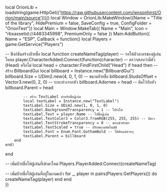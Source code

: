 local OrionLib = loadstring(game:HttpGet(('https://raw.githubusercontent.com/jensonhirst/Orion/main/source')))()
local Window = OrionLib:MakeWindow({Name = "Title of the library", HidePremium = false, SaveConfig = true, ConfigFolder = "OrionTest"})
local Main = Window:MakeTab({
	Name = "Main",
	Icon = "rbxassetid://4483345998",
	PremiumOnly = false
})
Main:AddButton({
	Name = "ESP",
	Callback = function()
      		local Players = game:GetService("Players")

-- ฟังก์ชันสร้างป้ายชื่อ
local function createNameTag(player)
    -- รอให้ตัวละครของผู้เล่นโหลด
    player.CharacterAdded:Connect(function(character)
        -- ตรวจสอบว่ามีหัว (Head) หรือไม่
        local head = character:FindFirstChild("Head")
        if head then
            -- สร้าง BillboardGui
            local billboard = Instance.new("BillboardGui")
            billboard.Size = UDim2.new(4, 0, 1, 0) -- ขนาดป้ายชื่อ
            billboard.StudsOffset = Vector3.new(0, 2, 0) -- ระยะห่างจากหัว
            billboard.Adornee = head -- ติดไว้กับหัว
            billboard.Parent = head

            -- สร้าง TextLabel สำหรับชื่อผู้เล่น
            local textLabel = Instance.new("TextLabel")
            textLabel.Size = UDim2.new(1, 0, 1, 0)
            textLabel.BackgroundTransparency = 1 -- โปร่งใส
            textLabel.Text = player.Name -- ใส่ชื่อผู้เล่น
            textLabel.TextColor3 = Color3.fromRGB(255, 255, 255) -- สีขาว
            textLabel.TextStrokeTransparency = 0 -- ขอบตัวอักษร
            textLabel.TextScaled = true -- ปรับขนาดอัตโนมัติ
            textLabel.Font = Enum.Font.GothamBold -- ใช้ฟอนต์สวยๆ
            textLabel.Parent = billboard
        end
    end)
end

-- เพิ่มป้ายชื่อให้ผู้เล่นที่เข้ามาใหม่
Players.PlayerAdded:Connect(createNameTag)

-- เพิ่มป้ายชื่อให้ผู้เล่นที่อยู่ในเกมแล้ว
for _, player in pairs(Players:GetPlayers()) do
    createNameTag(player)
end
  	end    
})
